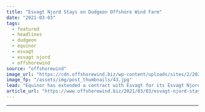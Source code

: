 ```yaml
---
title: "Esvagt Njord Stays on Dudgeon Offshore Wind Farm"
date: "2021-03-03"
tags: 
  - featured
  - headlines
  - dudgeon
  - equinor
  - esvagt
  - esvagt njord
  - offshorewind
source: "offshorewind"
image_url: "https://cdn.offshorewind.biz/wp-content/uploads/sites/2/2021/03/03103003/Esvagt-Njord.jpg"
image_fp: "/assets/img/post_thumbnails/43.jpg"
lead: "Equinor has extended a contract with Esvagt for its Esvagt Njord Service Operation Vessel"
article_url: "https://www.offshorewind.biz/2021/03/03/esvagt-njord-stays-on-dudgeon-offshore-wind-farm/"
---
```


---
